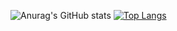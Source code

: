 ![Anurag's GitHub stats](https://github-readme-stats.vercel.app/api?username=jackheroes&show_icons=true&title_color=B5ACEA&text_color=B5ACEA&icon_color=8468EC&bg_color=3D2C8D&border_color=1C0C5B)
[![Top Langs](https://github-readme-stats.vercel.app/api/top-langs/?username=anuraghazra&layout=compact)](https://github.com/anuraghazra/github-readme-stats)
